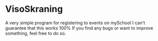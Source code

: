 # VisoSkraning

A very simple program for registering to events on mySchool
I can't guarantee that this works 100%
If you find any bugs or want to improve something, feel free to do so.
